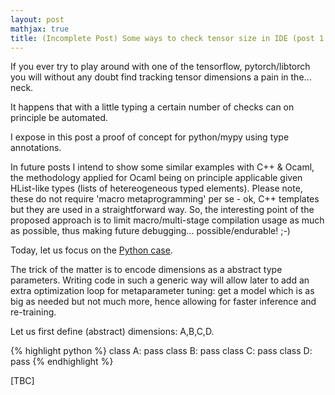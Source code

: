 ```yaml
---
layout: post
mathjax: true
title: (Incomplete Post) Some ways to check tensor size in IDE (post 1: python)
---
```


If you ever try to play around with one of the tensorflow, pytorch/libtorch you will without any doubt find tracking tensor
dimensions a pain in the... neck.

It happens that with a little typing a certain number of checks can on principle be automated.

I expose in this post a proof of concept for python/mypy using type annotations.

In future posts I intend to show some similar examples with C++ & Ocaml, the methodology applied for Ocaml being on principle 
applicable given HList-like types (lists of hetereogeneous typed elements). Please note, 
these do not require 'macro metaprogramming' per se - ok, C++ templates but they are used in a straightforward way. 
So, the interesting point of the proposed approach is to limit macro/multi-stage compilation usage as much as possible, 
thus making future debugging... possible/endurable! ;-)

Today, let us focus on the [Python case](https://github.com/zeta1999/TensorDimCheckIDEPython).

The trick of the matter is to encode dimensions as a abstract type parameters. Writing code in such a generic way will allow 
later to add an extra optimization loop for metaparameter tuning: get a model which is as big as needed but not much more, 
hence allowing for faster inference and re-training.

Let us first define (abstract) dimensions: A,B,C,D.

{% highlight python %}
class A:
    pass
class B:
    pass
class C:
    pass
class D:
    pass
{% endhighlight %}

[TBC]



